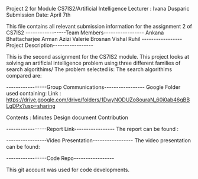 Project 2 for Module CS7IS2/Artificial Intelligence 
Lecturer : Ivana Dusparic 
Submission Date: April 7th 




This file contains all relevant submission information for the assignment 2 of CS7IS2
-----------------Team Members-----------------
Ankana Bhattacharjee
Arman Azizi
Valerie Brosnan
Vishal Ruhil
-----------------Project Description-----------------

This is the second assignment for the CS7IS2 module. This project looks at solving an artificial intelligence problem using three different families of search algorithims/ 
The problem selected is:
The search algorithims compared are: 



-----------------Group Communications-----------------
Google Folder used containing:
Link : https://drive.google.com/drive/folders/1DwyNODUZo8ouraN_60i0ab46gBBLgDPx?usp=sharing

Contents :              Minutes 
                        Design document 
                        Contribution


-----------------Report Link-----------------
The report can be found :

-----------------Video Presentation-----------------
The video presentation can be found: 


-----------------Code Repo-----------------

This git account was used for code developments.



        